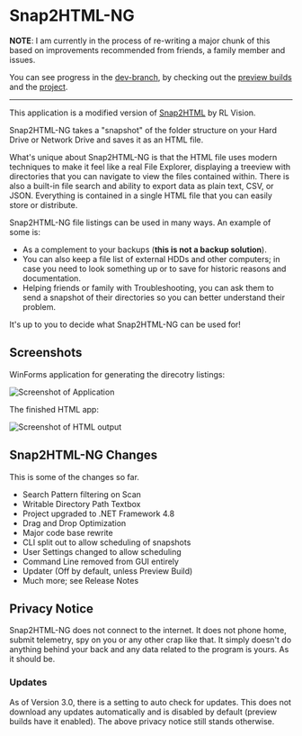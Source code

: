 # Snap2HTML-NG

**NOTE**: I am currently in the process of re-writing a major chunk of this based on improvements recommended from friends, a family member and issues.

You can see progress in the [dev-branch](https://github.com/Laim/Snap2HTML-NG/tree/dev-branch), by checking out the [preview builds](https://github.com/Laim/Snap2HTML-NG/releases) and the [project](https://github.com/users/Laim/projects/5).

_________________

This application is a modified version of [Snap2HTML](https://github.com/rlv-dan/Snap2HTML) by RL Vision.

Snap2HTML-NG takes a "snapshot" of the folder structure on your Hard Drive or Network Drive and saves it as an HTML file. 

What's unique about Snap2HTML-NG is that the HTML file uses modern techniques to make it feel like a real File Explorer, displaying a treeview with directories that you can navigate to view the files contained within. 
There is also a built-in file search and ability to export data as plain text, CSV, or JSON. Everything is contained in a single HTML file that you can easily store or distribute.

Snap2HTML-NG file listings can be used in many ways.  An example of some is:

-   As a complement to your backups (**this is not a backup solution**). 
-	You can also keep a file list of external HDDs and other computers; in case you need to look something up or to save for historic reasons and documentation. 
-	Helping friends or family with Troubleshooting, you can ask them to send a snapshot of their directories so you can better understand their problem.

It's up to you to decide what Snap2HTML-NG can be used for!

## Screenshots

WinForms application for generating the direcotry listings:

![Screenshot of Application](https://github.com/Laim/Snap2HTML-NG/assets/14845036/4d8915f7-7dbb-4994-8059-3942710f3f9b)

The finished HTML app:

![Screenshot of HTML output](https://github.com/Laim/Snap2HTML-NG/assets/14845036/a7a1ed83-93e3-46e2-a40c-c9b31e2d8412)

## Snap2HTML-NG Changes

This is some of the changes so far.

- Search Pattern filtering on Scan
- Writable Directory Path Textbox
- Project upgraded to .NET Framework 4.8
- Drag and Drop Optimization
- Major code base rewrite
- CLI split out to allow scheduling of snapshots
- User Settings changed to allow scheduling
- Command Line removed from GUI entirely
- Updater (Off by default, unless Preview Build)
- Much more; see Release Notes

## Privacy Notice

Snap2HTML-NG does not connect to the internet. It does not phone home, submit telemetry, spy on you or any other crap like that. It simply doesn't do anything behind your back and any data related to the  program is yours. As it should be.

### Updates
As of Version 3.0, there is a setting to auto check for updates.  This does not download any updates automatically and is disabled by default (preview builds have it enabled).  The above privacy notice still stands otherwise.
